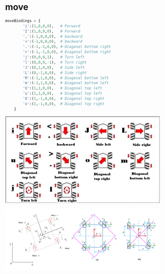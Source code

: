 # move
```Python
moveBindings = {
        'i':(1,0,0,0),   # Forward
        'I':(1,0,0,0),   # Forward
        ',':(-1,0,0,0),  # backward
        '<':(-1,0,0,0),  # backward
        '.':(-1,-1,0,0), # Diagonal bottom right
        '>':(-1,-1,0,0), # Diagonal bottom right
        'j':(0,0,0,1),   # Turn left
        'l':(0,0,0,-1),  # Turn right
        'J':(0,1,0,0),   # Side left
        'L':(0,-1,0,0),  # Side right
        'M':(-1,1,0,0),  # Diagonal bottom left
        'm':(-1,1,0,0),  # Diagonal bottom left
        'U':(1,1,0,0),   # Diagonal top left
        'u':(1,1,0,0),   # Diagonal top left
        'O':(1,-1,0,0),  # Diagonal top right
        'o':(1,-1,0,0),  # Diagonal top right
    }
```
<p align="center">
  <img src="image/1.png" />
</p>
<p align="center">
  <img src="image/2.png" />
</p>
